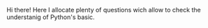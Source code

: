 Hi there! Here I allocate plenty of questions wich allow to check the understanig of Python's basic.
